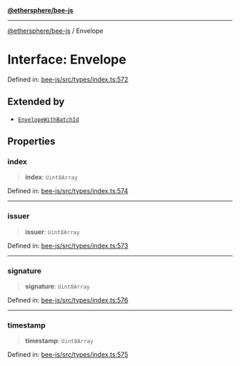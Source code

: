 [**@ethersphere/bee-js**](../Overview.md)

***

[@ethersphere/bee-js](../Overview.md) / Envelope

# Interface: Envelope

Defined in: [bee-js/src/types/index.ts:572](https://github.com/ethersphere/bee-js/blob/3abbe2b1b264d6b586511a56e93badb2236bd09d/src/types/index.ts#L572)

## Extended by

- [`EnvelopeWithBatchId`](EnvelopeWithBatchId.md)

## Properties

### index

> **index**: `Uint8Array`

Defined in: [bee-js/src/types/index.ts:574](https://github.com/ethersphere/bee-js/blob/3abbe2b1b264d6b586511a56e93badb2236bd09d/src/types/index.ts#L574)

***

### issuer

> **issuer**: `Uint8Array`

Defined in: [bee-js/src/types/index.ts:573](https://github.com/ethersphere/bee-js/blob/3abbe2b1b264d6b586511a56e93badb2236bd09d/src/types/index.ts#L573)

***

### signature

> **signature**: `Uint8Array`

Defined in: [bee-js/src/types/index.ts:576](https://github.com/ethersphere/bee-js/blob/3abbe2b1b264d6b586511a56e93badb2236bd09d/src/types/index.ts#L576)

***

### timestamp

> **timestamp**: `Uint8Array`

Defined in: [bee-js/src/types/index.ts:575](https://github.com/ethersphere/bee-js/blob/3abbe2b1b264d6b586511a56e93badb2236bd09d/src/types/index.ts#L575)
